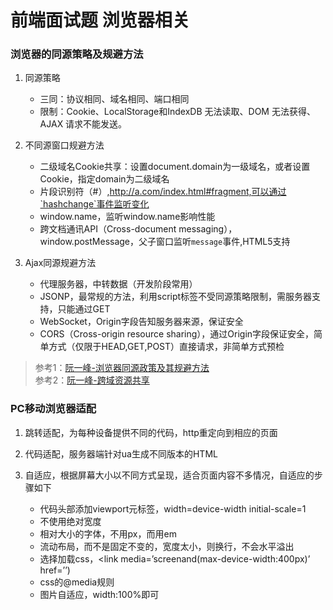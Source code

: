 # 前端面试题 浏览器相关

### 浏览器的同源策略及规避方法
1. 同源策略

    - 三同：协议相同、域名相同、端口相同
    - 限制：Cookie、LocalStorage和IndexDB 无法读取、DOM 无法获得、AJAX 请求不能发送。

2. 不同源窗口规避方法
    
    - 二级域名Cookie共享：设置document.domain为一级域名，或者设置Cookie，指定domain为二级域名
    - 片段识别符（#）,http://a.com/index.html#fragment,可以通过`hashchange`事件监听变化
    - window.name，监听window.name影响性能
    - 跨文档通讯API（Cross-document messaging），window.postMessage，父子窗口监听`message`事件,HTML5支持

3. Ajax同源规避方法
    
    - 代理服务器，中转数据（开发阶段常用）
    - JSONP，最常规的方法，利用script标签不受同源策略限制，需服务器支持，只能通过GET
    - WebSocket，Origin字段告知服务器来源，保证安全
    - CORS（Cross-origin resource sharing），通过Origin字段保证安全，简单方式（仅限于HEAD,GET,POST）直接请求，非简单方式预检

> 参考1：[阮一峰-浏览器同源政策及其规避方法](http://www.ruanyifeng.com/blog/2016/04/same-origin-policy.html) <br/>
> 参考2：[阮一峰-跨域资源共享](http://www.ruanyifeng.com/blog/2016/04/cors.html)

### PC移动浏览器适配
1. 跳转适配，为每种设备提供不同的代码，http重定向到相应的页面

2. 代码适配，服务器端针对ua生成不同版本的HTML

3. 自适应，根据屏幕大小以不同方式呈现，适合页面内容不多情况，自适应的步骤如下 
    
    - 代码头部添加viewport元标签，width=device-width initial-scale=1
    - 不使用绝对宽度
    - 相对大小的字体，不用px，而用em
    - 流动布局，而不是固定不变的，宽度太小，则换行，不会水平溢出
    - 选择加载css，<link media=’screenand(max-device-width:400px)’ href=’’)
    - css的@media规则
    - 图片自适应，width:100%即可

